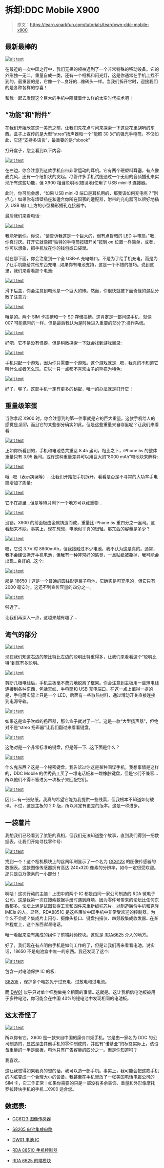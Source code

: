 # 拆卸:DDC Mobile X900

> 原文：<https://learn.sparkfun.com/tutorials/teardown-ddc-mobile-x900>

## 最新最棒的

[![alt text](img/053295673d0fab1cce156bb18f195d6d.png)](https://cdn.sparkfun.com/assets/learn_tutorials/2/5/1/SFE_0002.jpg)

在最近的一次中国之行中，我们无畏的领袖遇到了一个非常特殊的移动设备。它的外形独一无二，重量自成一类，还有一个相机和闪光灯，这是你通常在手机上找不到的。最重要的是，它像一个...良好的...像砖头一样。当我们拆开它时，迎接我们的是各种各样的惊喜！

和我一起去发现这个巨大的手机中隐藏着什么样的太空时代技术吧！

## “功能”和“附件”

在我们开始欣赏这一美景之前，让我们先花点时间来探索一下这些花里胡哨的东西。盒子上宣传的是大型“streo”扬声器和一个“能照 30 米”的强光手电筒。不仅如此，它还“支持多语言”，最重要的是:“sbook”

打开盒子，您会看到以下内容:

[![alt text](img/49efca3a25e53fe6ab198eadbf490d89.png)](https://cdn.sparkfun.com/assets/learn_tutorials/2/5/1/SFE_0004.jpg)

在左边，你会注意到这款手机自带非常运动的耳机。它有两个硬塑料耳塞，有点像麦克风，还有一个纽扣状的突起。尽管许多手机试图通过一个无用的音频插孔来实现所有这些功能，但 X900 相当聪明地(错误地)使用了 USB mini-B 连接器。

此时，你可能会想，“如果 USB mini-B 端口是耳机用的，那我该如何充电呢？”别担心！如果你有墙壁插座和适合你所在国家的适配器，附带的充电器可以很好地插入 USB 端口上方的小型桶形插孔连接器中。

最后我们来看电话:

[![alt text](img/a0e2dda8ec22fa7d2d3e6ddc208e3a59.png)](https://cdn.sparkfun.com/assets/learn_tutorials/2/5/1/SFE_0010.jpg)

我能听到你。你说，“请告诉我这是一个巨大的，但有点昏暗的 LED 手电筒。”哦，你真讨厌。打开它就像把“独特的手电筒按钮开关”按到 *on* 位置一样简单，或者，你可以想象，把手机放在你的钱包或口袋里。

就在那下面，你会注意到一个全 USB-A 充电端口。不是为了给手机充电，而是为了让手机能给其他东西充电...如果你有电池支持，这是一个不错的技巧。说到这里，我们来看看那个电池:

[![alt text](img/91f160b78b58fe3e3073129ee6bcf1b6.png)](https://cdn.sparkfun.com/assets/learn_tutorials/2/5/1/SFE_0013.jpg)

滑下后盖，你会注意到电池是一个巨大的砖。然而，你很快就被下面奇怪的混乱分散了注意力:

[![alt text](img/eeb7285521aef8e142e8b64067d0e7b7.png)](https://cdn.sparkfun.com/assets/learn_tutorials/2/5/1/SFE_0014.jpg)

哦是的。两个 SIM 卡插槽和一个 SD 存储插槽。这肯定是一部间谍手机，就像 007 可能携带的一样。但是最后我认为是时候进入重要的部分了:操作系统。

[![alt text](img/035da14137d10701807ed25896a41217.png)](https://cdn.sparkfun.com/assets/learn_tutorials/2/5/1/SFE_0015.jpg)

好吧，它不是没有怪癖，但是稍微探索一下就会找到游戏目录:

[![alt text](img/ef73770b9feb6704b529610b3623ead5.png)](https://cdn.sparkfun.com/assets/learn_tutorials/2/5/1/SFE_0016.jpg)

手机只配一个游戏，因为你只需要一个游戏。这个游戏就是...嗯，我真的不知道它叫什么或者怎么玩。它以一只一点都不喜欢虫子的熊猫为特色:

[![alt text](img/983f66b9c0b666e2dd47b33b1f3d2bc9.png)](https://cdn.sparkfun.com/assets/learn_tutorials/2/5/1/SFE_0018.jpg)

好了，够了。这部手机一定有更多的秘密，唯一的办法就是打开它！

## 重量级笨蛋

当你拿起 X900 时，你会注意到的第一件事就是它的巨大重量。这款手机给人的感觉是*坚固*，而且它的某些部分确实如此。但是这些重量来自哪里呢？让我们来看看:

[![alt text](img/d1fbe022ffe1072b51505648438ba7e5.png)](https://cdn.sparkfun.com/assets/learn_tutorials/2/5/1/SFE_0020.jpg)

正如你所看到的，手机和电池总共重达 8.45 盎司。相比之下，iPhone 5s 的整体重量只有 3.95 盎司。或许这种重量差异可以用巨大的“8000 mAh”电池块来解释:

[![alt text](img/c842c3c3c4216fa76bb940bf7be50add.png)](https://cdn.sparkfun.com/assets/learn_tutorials/2/5/1/SFE_0022.jpg)

哦...嗯（表示踌躇等）...让我们开始把手机拆开，看看是否是不寻常的大功率手电筒增加了质量:

[![alt text](img/ad7b01a363d3238c61b64bde5cca61b8.png)](https://cdn.sparkfun.com/assets/learn_tutorials/2/5/1/SFE_0024.jpg)

它不在那里...但是等待只剩下一个地方可以藏重物...

[![alt text](img/24e498c6f3dea19b7918ce72c199b102.png)](https://cdn.sparkfun.com/assets/learn_tutorials/2/5/1/SFE_0025.jpg)

没错。X900 的前面板由金属铸造而成，重量比 iPhone 5s 重四分之一盎司。这看起来不妙。事实上，现在想想，电池似乎真的很轻。那东西的容量是多少？

[![alt text](img/c9b394475fb46fec6b88ecf1397ad6a7.png)](https://cdn.sparkfun.com/assets/learn_tutorials/2/5/1/SFE_0045.jpg)

嗯，它说 3.7V 时 8800mAh，但我接触过不少电池，我不认为这是真的。通常，我不会建议撕开手机电池，但我有一种非常好的感觉，一旦贴纸被撕掉，我可能会出现...良好的...这个:

[![alt text](img/f8b0bd17722c8756b96c8ae3636ef9ad.png)](https://cdn.sparkfun.com/assets/learn_tutorials/2/5/1/SFE_0046.jpg)

那是 18650！这是一个普通的圆柱形锂离子电池，它确实是可充电的，但它只有 2000 毫安时。这还不到宣传容量的四分之一。

[![alt text](img/df65d449f112534b3841654d609a2ce8.png)](https://cdn.sparkfun.com/assets/learn_tutorials/2/5/1/SFE_0050.jpg)

够近了。

让我们再深入一点，这越来越有趣了...

## 淘气的部分

[![alt text](img/e2f50083952e399252c49bad42d41bd5.png)](https://cdn.sparkfun.com/assets/learn_tutorials/2/5/1/SFE_0026.jpg)

现在我们知道右边的笨比特比左边的聪明比特重得多，让我们来看看这个“聪明比特”到底有多聪明。

[![alt text](img/ca6427871790fd5b0f4e1fdac86b0527.png)](https://cdn.sparkfun.com/assets/learn_tutorials/2/5/1/SFE_0030.jpg)

剪断几根电线后，手机主板毫不费力地脱离了框架。你会注意到主板用一些薄电线连接到各种东西，包括天线、手电筒和 USB 充电端口。在这一点上值得一提的是，手电筒实际上只是一个 LED，后面有一些散热材料，通过滑动开关直接连接到电源导轨。

[![alt text](img/a3341dff6e8b83a4e294a1c931abd75e.png)](https://cdn.sparkfun.com/assets/learn_tutorials/2/5/1/SFE_0031.jpg)

如果这是盒子吹嘘的扬声器，那么盒子就对了一半。这是一款“大型扬声器”，但绝对不是“streo 扬声器”让我们翻过来看看键盘。

[![alt text](img/3e41e915c0f191b4cf2c50d7b31c5156.png)](https://cdn.sparkfun.com/assets/learn_tutorials/2/5/1/SFE_0035.jpg)

这绝对是一个非常标准的键盘，但是等一下...这下面是什么？

[![alt text](img/e030c8915cac1b0499fc3577dd100122.png)](https://cdn.sparkfun.com/assets/learn_tutorials/2/5/1/SFE_0036.jpg)

什么鬼东西？这是一个秘密键盘。我告诉过你这是某种间谍手机。我想事情是这样的，DDC Mobile 的优秀员工买了一堆电话板和一堆橡胶键盘，但是它们不兼容...所以他们不得不塞进另一块板子来匹配它们。

[![alt text](img/26711fb94dfbd0bb9104dd95d5971a10.png)](https://cdn.sparkfun.com/assets/learn_tutorials/2/5/1/SFE_0037.jpg)

因此...有一张贴纸。我真的希望它能为我提供一些线索，但我根本不知道如何破译。不过，这是主板的 2.0 版，所以肯定有更差的版本。这是一种进步。

## 一袋薯片

我想我们已经看到了肮脏的真相，但我们无法知道整个故事，直到我们得到一把数据表。让我们开始寻找零件号:

[![alt text](img/1be97817384dd7143cd0f69b1ebf5613.png)](https://cdn.sparkfun.com/assets/learn_tutorials/2/5/1/SFE_0038.jpg)

找到一个！这个相机模块上的丝网印刷显示了一个名为 [GC6123](https://cdn.sparkfun.com/assets/learn_tutorials/2/5/1/GC6123.JPG) 的图像传感器的数据表。这款图像传感器拥有高达 240x320 像素的分辨率，如今一定很受欢迎。那只是百万像素的一小部分！

[![alt text](img/7517274f2c6452b2f901477be99366ca.png)](https://cdn.sparkfun.com/assets/learn_tutorials/2/5/1/SFE_0039.jpg)

啊哈！这次行动的主脑！上图中的两个 IC 都是由同一家公司制造的:RDA 微电子公司。这是我第一次在搜索数据手册时遇到麻烦，因为零件号带来的论坛比任何东西都多。论坛上满是试图获得工具和固件来重新编程芯片，以制造廉价手机和克隆 IMEIs 的人。显然，RDA8851C 是这些廉价中国手机中非常受欢迎的控制器。为什么不会呢？集成片上闪存、摄像头接口、键盘扫描仪、四频段集成收发器...在某种程度上，这个东西*就是*电话。

唯一看起来没有集成的组件？前端射频模块。这就是 [RDA6625](https://cdn.sparkfun.com/assets/learn_tutorials/2/5/1/2011121311093093.pdf) 介入的地方。

好了，我们现在有点明白手机是如何工作的了，但是让我们再来看看电池。说实话，18650 不是电池盒中唯一的东西。我还发现了这个:

[![alt text](img/51edb7076e37c039eb25bbcda6253372.png)](https://cdn.sparkfun.com/assets/learn_tutorials/2/5/1/SFE_0047.jpg)

包含一对电池保护 IC 的板:

[S8205](https://cdn.sparkfun.com/assets/learn_tutorials/2/5/1/S8205A_B_E.pdf) ，保护多个电芯免于过充电、过放电和过电流。

而 [DW01](https://cdn.sparkfun.com/assets/learn_tutorials/2/5/1/DW01-P_DataSheet_V10.pdf) 似乎只对单个细胞做完全相同的事情...这就是。这让我相信电池板被用于多种电池，你可能会在中国 40%的锂电池中发现相同的电池板。

## 这太奇怪了

[![alt text](img/73008f719e36a011690022915504c7ae.png)](https://cdn.sparkfun.com/assets/learn_tutorials/2/5/1/SFE_0044.jpg)

所以你有它。X900 是一款来自中国的廉价四频手机。它是由一家名为 DDC 的公司制造的，显然是由其他手机的零件制成的，并贴有“诺基亚”的标签实际上，该设备重量的一半是面板，电池只有广告容量的四分之一。但是你知道吗？

我喜欢。

这让我觉得如果我真的想的话，我可以造一部手机。事实上，我可能会把这款手机的内脏变成一个合理大小的设备。我甚至在手机里放了一张美国电话电报公司的 SIM 卡，它工作正常！如果你需要的只是一部没有多余装饰、重量和外形像摩托罗拉砖块手机的手机...X900 适合您。

## 数据表:

*   [GC6123 图像传感器](https://cdn.sparkfun.com/assets/learn_tutorials/2/5/1/GC6123.JPG)

*   [S8205 电池集成电路](https://cdn.sparkfun.com/assets/learn_tutorials/2/5/1/S8205A_B_E.pdf)

*   [DW01 电池 IC](https://cdn.sparkfun.com/assets/learn_tutorials/2/5/1/DW01-P_DataSheet_V10.pdf)

*   [RDA 8851C 手机控制器](https://cdn.sparkfun.com/assets/learn_tutorials/2/5/1/2012071602050788.pdf)

*   [RDA 6625 前端模块](https://cdn.sparkfun.com/assets/learn_tutorials/2/5/1/2011121311093093.pdf)